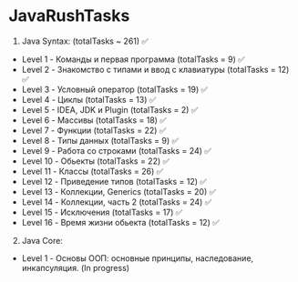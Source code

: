 # JavaRushTasks

1. Java Syntax: (totalTasks ~ 261) :white_check_mark:
  - Level 1 - Команды и первая программа (totalTasks = 9) :white_check_mark:
  - Level 2 - Знакомство с типами и ввод с клавиатуры (totalTasks = 12) :white_check_mark:
  - Level 3 - Условный оператор (totalTasks = 19) :white_check_mark:
  - Level 4 - Циклы (totalTasks = 13) :white_check_mark:
  - Level 5 - IDEA, JDK и Plugin (totalTasks = 2) :white_check_mark:
  - Level 6 - Массивы (totalTasks = 18) :white_check_mark:
  - Level 7 - Функции (totalTasks = 22) :white_check_mark:
  - Level 8 - Типы данных (totalTasks = 9) :white_check_mark:
  - Level 9 - Работа со строками (totalTasks = 24) :white_check_mark:
  - Level 10 - Обьекты (totalTasks = 22) :white_check_mark:
  - Level 11 - Классы (totalTasks = 26) :white_check_mark:
  - Level 12 - Приведение типов (totalTasks = 12) :white_check_mark:
  - Level 13 - Коллекции, Generics (totalTasks = 20) :white_check_mark:
  - Level 14 - Коллекции, часть 2 (totalTasks = 24) :white_check_mark:
  - Level 15 - Исключения (totalTasks = 17) :white_check_mark:
  - Level 16 - Время жизни обьекта (totalTasks = 12) :white_check_mark:
2. Java Core:
  - Level 1 - Основы ООП: основные принципы, наследование, инкапсуляция. (In progress)
